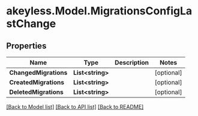 # akeyless.Model.MigrationsConfigLastChange

## Properties

Name | Type | Description | Notes
------------ | ------------- | ------------- | -------------
**ChangedMigrations** | **List&lt;string&gt;** |  | [optional] 
**CreatedMigrations** | **List&lt;string&gt;** |  | [optional] 
**DeletedMigrations** | **List&lt;string&gt;** |  | [optional] 

[[Back to Model list]](../README.md#documentation-for-models) [[Back to API list]](../README.md#documentation-for-api-endpoints) [[Back to README]](../README.md)


